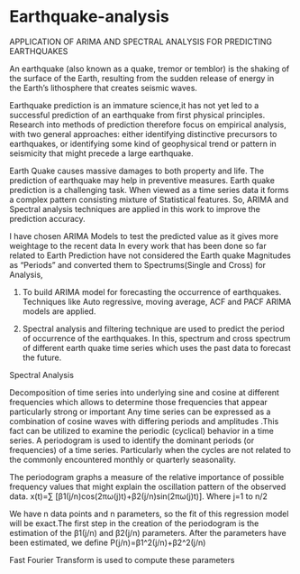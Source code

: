 # Earthquake-analysis

APPLICATION OF ARIMA AND SPECTRAL ANALYSIS FOR PREDICTING EARTHQUAKES

An earthquake (also known as a quake, tremor or temblor) is the shaking of the surface of the Earth, resulting from the sudden release of energy in the Earth’s lithosphere that creates seismic waves.

Earthquake prediction is an immature science,it has not yet led to a successful prediction of an earthquake from first physical principles. Research into methods of prediction therefore focus on empirical analysis, with two general approaches: either identifying distinctive precursors to earthquakes, or identifying some kind of geophysical trend or pattern in seismicity that might precede a large earthquake. 

Earth Quake causes massive damages to both property and life. The prediction of earthquake may help in preventive measures. Earth quake prediction is a challenging task. When viewed as a time series data it forms a complex pattern consisting mixture of Statistical features. So, ARIMA and Spectral analysis techniques are applied in this work to improve the prediction accuracy.

I have chosen ARIMA Models to test the predicted value as it gives more weightage to the recent data 
In every work that has been done so far related to Earth Prediction have not considered the Earth quake Magnitudes as “Periods” and converted them to Spectrums(Single and Cross) for Analysis,

1. To build ARIMA model for forecasting the occurrence of earthquakes. Techniques like Auto regressive, moving average, ACF and PACF ARIMA models are applied.

2. Spectral analysis and filtering technique are used to predict the period of occurrence of the earthquakes. In this, spectrum and cross spectrum of different earth quake time series which uses the past data to forecast the future.

Spectral Analysis

Decomposition of time series into underlying sine and cosine at different frequencies which allows to determine those frequencies that appear particularly strong or important
Any time series can be expressed as a combination of cosine waves with differing periods and amplitudes .This fact can be utilized to examine the periodic (cyclical) behavior in a time series.
A periodogram is used to identify the dominant periods (or frequencies) of a time series.    Particularly when the cycles are not related to the commonly encountered monthly or quarterly seasonality.

The periodogram graphs a measure of the relative importance of possible frequency values that might explain the oscillation pattern of the observed data.
                                  x(t)=∑  [β1(j/n)cos(2πω(j)t)+β2(j/n)sin(2πω(j)t)]. Where j=1 to n/2

We have n data points and n parameters, so the fit of this regression model will be exact.The first step in the creation of the periodogram is the estimation of the β1(j/n) and β2(j/n) parameters.
 After the parameters have been estimated, we define
                                       P(j/n)=β1^2(j/n)+β2^2(j/n)
 
Fast Fourier Transform is used to compute these parameters

